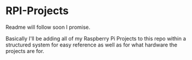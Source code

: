 # RPI-Projects

Readme will follow soon I promise.

Basically I'll be adding all of my Raspberry Pi Projects to this repo within a structured system for easy reference as well as for what hardware the projects are for.
